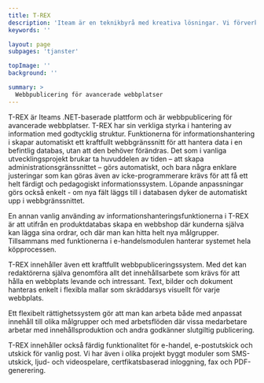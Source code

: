 ```yaml
---
title: T-REX
description: 'Iteam är en teknikbyrå med kreativa lösningar. Vi förverkligar dina idéer.'
keywords: ''

layout: page
subpages: 'tjanster'

topImage: ''
background: ''

summary: >
  Webbpublicering för avancerade webbplatser
---
```

T-REX är Iteams .NET-baserade plattform och är webbpublicering för avancerade webbplatser. T-REX har sin verkliga styrka i hantering av information med godtycklig struktur. Funktionerna för informationshantering i skapar automatiskt ett kraftfullt webbgränssnitt för att hantera data i en befintlig databas, utan att den behöver förändras. Det som i vanliga utvecklingsprojekt brukar ta huvuddelen av tiden – att skapa administrationsgränssnittet – görs automatiskt, och bara några enklare justeringar som kan göras även av icke-programmerare krävs för att få ett helt färdigt och pedagogiskt informationssystem. Löpande anpassningar görs också enkelt - om nya fält läggs till i databasen dyker de automatiskt upp i webbgränssnittet.

En annan vanlig använding av informationshanteringsfunktionerna i T-REX är att utifrån en produktdatabas skapa en webbshop där kunderna själva kan lägga sina ordrar, och där man kan hitta helt nya målgrupper. Tillsammans med funktionerna i e-handelsmodulen hanterar systemet hela köpprocessen.

T-REX innehåller även ett kraftfullt webbpubliceringssystem. Med det kan redaktörerna själva genomföra allt det innehållsarbete som krävs för att hålla en webbplats levande och intressant. Text, bilder och dokument hanteras enkelt i flexibla mallar som skräddarsys visuellt för varje webbplats.

Ett flexibelt rättighetssystem gör att man kan arbeta både med anpassat innehåll till olika målgrupper och med arbetsflöden där vissa medarbetare arbetar med innehållsproduktion och andra godkänner slutgiltig publicering.

T-REX innehåller också färdig funktionalitet för e-handel, e-postutskick och utskick för vanlig post. Vi har även i olika projekt byggt moduler som SMS-utskick, ljud- och videospelare, certfikatsbaserad inloggning, fax och PDF-generering.
